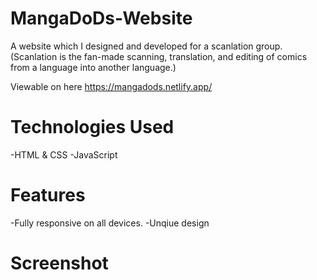 # MangaDoDs-Website
A website which I designed and developed for a scanlation group. (Scanlation is the fan-made scanning, translation, and editing of comics from a language into another language.)

Viewable on here https://mangadods.netlify.app/

# Technologies Used
-HTML & CSS
-JavaScript

# Features
-Fully responsive on all devices.
-Unqiue design

# Screenshot


